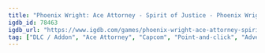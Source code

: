 ```yaml
---
title: "Phoenix Wright: Ace Attorney - Spirit of Justice - Phoenix Wright: Asinine Attorney"
igdb_id: 78463
igdb_url: "https://www.igdb.com/games/phoenix-wright-ace-attorney-spirit-of-justice-phoenix-wright-asinine-attorney"
tag: ["DLC / Addon", "Ace Attorney", "Capcom", "Point-and-click", "Adventure", "Visual Novel", "Single player", "First person", "Third person", "Text", "Comedy"]
---
```

